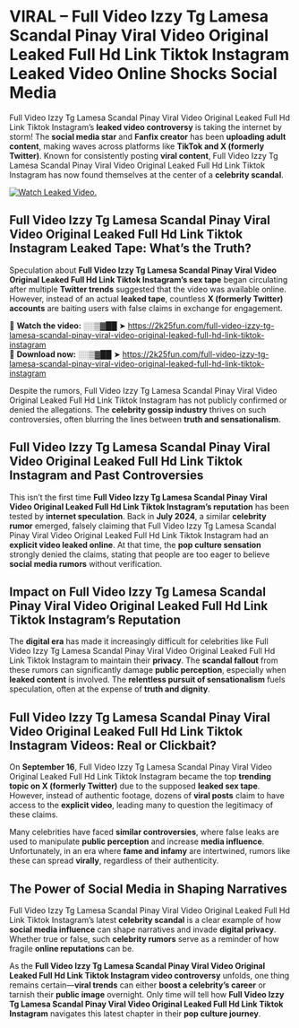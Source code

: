# VIRAL – Full Video Izzy Tg Lamesa Scandal Pinay Viral Video Original Leaked Full Hd Link Tiktok Instagram Leaked Video Online Shocks Social Media 

Full Video Izzy Tg Lamesa Scandal Pinay Viral Video Original Leaked Full Hd Link Tiktok Instagram’s **leaked video controversy** is taking the internet by storm! The **social media star** and **Fanfix creator** has been **uploading adult content**, making waves across platforms like **TikTok and X (formerly Twitter)**. Known for consistently posting **viral content**, Full Video Izzy Tg Lamesa Scandal Pinay Viral Video Original Leaked Full Hd Link Tiktok Instagram has now found themselves at the center of a **celebrity scandal**.  

[![Watch Leaked Video.](https://miro.medium.com/v2/resize:fit:828/format:webp/1*cilzJN44JGOrTw9NJCrNHA.gif "Watch Leaked Video")](https://2k25fun.com/full-video-izzy-tg-lamesa-scandal-pinay-viral-video-original-leaked-full-hd-link-tiktok-instagram)

## **Full Video Izzy Tg Lamesa Scandal Pinay Viral Video Original Leaked Full Hd Link Tiktok Instagram Leaked Tape: What’s the Truth?**  
Speculation about **Full Video Izzy Tg Lamesa Scandal Pinay Viral Video Original Leaked Full Hd Link Tiktok Instagram’s sex tape** began circulating after multiple **Twitter trends** suggested that the video was available online. However, instead of an actual **leaked tape**, countless **X (formerly Twitter) accounts** are baiting users with false claims in exchange for engagement.  

🔹 **Watch the video:** ░░▒▓██ ➤ https://2k25fun.com/full-video-izzy-tg-lamesa-scandal-pinay-viral-video-original-leaked-full-hd-link-tiktok-instagram  
🔹 **Download now:** ░░▒▓██ ➤ https://2k25fun.com/full-video-izzy-tg-lamesa-scandal-pinay-viral-video-original-leaked-full-hd-link-tiktok-instagram  

Despite the rumors, Full Video Izzy Tg Lamesa Scandal Pinay Viral Video Original Leaked Full Hd Link Tiktok Instagram has not publicly confirmed or denied the allegations. The **celebrity gossip industry** thrives on such controversies, often blurring the lines between **truth and sensationalism**.  

## **Full Video Izzy Tg Lamesa Scandal Pinay Viral Video Original Leaked Full Hd Link Tiktok Instagram and Past Controversies**  
This isn’t the first time **Full Video Izzy Tg Lamesa Scandal Pinay Viral Video Original Leaked Full Hd Link Tiktok Instagram’s reputation** has been tested by **internet speculation**. Back in **July 2024**, a similar **celebrity rumor** emerged, falsely claiming that Full Video Izzy Tg Lamesa Scandal Pinay Viral Video Original Leaked Full Hd Link Tiktok Instagram had an **explicit video leaked online**. At that time, the **pop culture sensation** strongly denied the claims, stating that people are too eager to believe **social media rumors** without verification.  

## **Impact on Full Video Izzy Tg Lamesa Scandal Pinay Viral Video Original Leaked Full Hd Link Tiktok Instagram’s Reputation**  
The **digital era** has made it increasingly difficult for celebrities like Full Video Izzy Tg Lamesa Scandal Pinay Viral Video Original Leaked Full Hd Link Tiktok Instagram to maintain their **privacy**. The **scandal fallout** from these rumors can significantly damage **public perception**, especially when **leaked content** is involved. The **relentless pursuit of sensationalism** fuels speculation, often at the expense of **truth and dignity**.  

## **Full Video Izzy Tg Lamesa Scandal Pinay Viral Video Original Leaked Full Hd Link Tiktok Instagram Videos: Real or Clickbait?**  
On **September 16**, Full Video Izzy Tg Lamesa Scandal Pinay Viral Video Original Leaked Full Hd Link Tiktok Instagram became the top **trending topic on X (formerly Twitter)** due to the supposed **leaked sex tape**. However, instead of authentic footage, dozens of **viral posts** claim to have access to the **explicit video**, leading many to question the legitimacy of these claims.  

Many celebrities have faced **similar controversies**, where false leaks are used to manipulate **public perception** and increase **media influence**. Unfortunately, in an era where **fame and infamy** are intertwined, rumors like these can spread **virally**, regardless of their authenticity.  

## **The Power of Social Media in Shaping Narratives**  
Full Video Izzy Tg Lamesa Scandal Pinay Viral Video Original Leaked Full Hd Link Tiktok Instagram’s latest **celebrity scandal** is a clear example of how **social media influence** can shape narratives and invade **digital privacy**. Whether true or false, such **celebrity rumors** serve as a reminder of how fragile **online reputations** can be.  

As the **Full Video Izzy Tg Lamesa Scandal Pinay Viral Video Original Leaked Full Hd Link Tiktok Instagram video controversy** unfolds, one thing remains certain—**viral trends** can either **boost a celebrity’s career** or tarnish their **public image** overnight. Only time will tell how **Full Video Izzy Tg Lamesa Scandal Pinay Viral Video Original Leaked Full Hd Link Tiktok Instagram** navigates this latest chapter in their **pop culture journey**. 